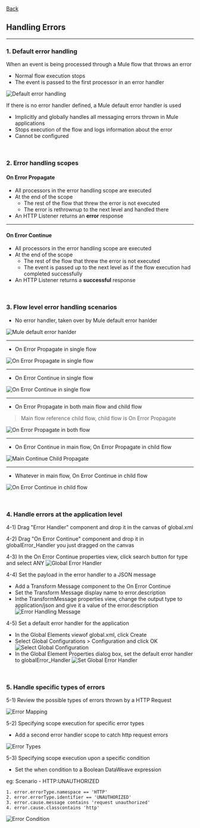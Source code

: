 [Back](README.md)

## Handling Errors

<hr>


### 1. Default error handling

When an event is being processed through a Mule flow that throws an error

- Normal flow execution stops 
- The event is passed to the first processor in an error handler 

![Default error handling](https://raw.githubusercontent.com/Elliot518/mcp-oss-repo/main/mulesoft/training/DefaultErrorHandling.png)


If there is no error handler defined, a Mule default error handler is used
- Implicitly and globally handles all messaging errors thrown in Mule applications
- Stops execution of the flow and logs information about the error
- Cannot be configured

&nbsp;


### 2. Error handling scopes

#### On Error Propagate

- All processors in the error handling scope are executed
- At the end of the scope 
    - The rest of the flow that threw the error is not executed
    - The error is rethrownup to the next level and handled there
- An HTTP Listener returns an **error** response

<hr>

#### On Error Continue

- All processors in the error handling scope are executed
- At the end of the scope 
    - The rest of the flow that threw the error is not executed
    - The event is passed up to the next level as if the flow execution had completed successfully 
- An HTTP Listener returns a **successful** response

&nbsp;

### 3. Flow level error handling scenarios

- No error handler, taken over by Mule default error hanlder

![Mule default error hanlder](https://raw.githubusercontent.com/Elliot518/mcp-oss-repo/main/mulesoft/training/1_NoHandlerByDefault.png)

<hr>

- On Error Propagate in single flow

![On Error Propagate in single flow](https://raw.githubusercontent.com/Elliot518/mcp-oss-repo/main/mulesoft/training/2_ErrorPropagateSingleFlow.png)

<hr>


- On Error Continue in single flow

![On Error Continue in single flow](https://raw.githubusercontent.com/Elliot518/mcp-oss-repo/main/mulesoft/training/3_ErrorContinueSingleFlow.png)


<hr>

- On Error Propagate in both main flow and child flow
> Main flow reference child flow, child flow is On Error Propagate

![On Error Propagate in both flow](https://raw.githubusercontent.com/Elliot518/mcp-oss-repo/main/mulesoft/training/4_ErrorPropagateChildFlow.png)

<hr>

- On Error Continue in main flow, On Error Propagate in child flow

![Main Continue Child Propagate](https://raw.githubusercontent.com/Elliot518/mcp-oss-repo/main/mulesoft/training/5_MainContinueChildPropagate.png)

<hr>

- Whatever in main flow, On Error Continue in child flow

![On Error Continue in child flow](https://raw.githubusercontent.com/Elliot518/mcp-oss-repo/main/mulesoft/training/6_ContinueInChild.png)

&nbsp;

### 4. Handle errors at the application level

4-1) Drag "Error Handler" component and drop it in the canvas of global.xml

4-2) Drag "On Error Continue" component and drop it in globalError_Handler you just dragged on the canvas

4-3) In the On Error Continue properties view, click search button for type and select ANY
![Global Error Handler](https://raw.githubusercontent.com/Elliot518/mcp-oss-repo/main/mulesoft/training/GlobalErrorHandler.png)

4-4) Set the payload in the error handler to a JSON message
- Add a Transform Message component to the On Error Continue
- Set the Transform Message display name to error.description
- Inthe TransformMessage properties view, change the output type to application/json and give it a value of the error.description
![Error Handling Message](https://raw.githubusercontent.com/Elliot518/mcp-oss-repo/main/mulesoft/training/ErrorHandlingMessage.png)

4-5) Set a default error handler for the application
- In the Global Elements viewof global.xml, click Create
- Select Global Configurations > Configuration and click OK
![Select Global Configuration](https://raw.githubusercontent.com/Elliot518/mcp-oss-repo/main/mulesoft/training/SelectGlobalConfiguration.png)
- In the Global Element Properties dialog box, set the default error handler to globalError_Handler
![Set Global Error Handler](https://raw.githubusercontent.com/Elliot518/mcp-oss-repo/main/mulesoft/training/SetGlobalErrorHandler.png)

&nbsp;

### 5. Handle specific types of errors

5-1) Review the possible types of errors thrown by a HTTP Request

![Error Mapping](https://raw.githubusercontent.com/Elliot518/mcp-oss-repo/main/mulesoft/training/ErrorMapping.png)


5-2) Specifying scope execution for specific error types

- Add a second error handler scope to catch http request errors

![Error Types](https://raw.githubusercontent.com/Elliot518/mcp-oss-repo/main/mulesoft/training/ErrorHandlingWithTypes.png)

5-3) Specifying scope execution upon a specific condition

- Set the when condition to a Boolean DataWeave expression

eg: Scenario - HTTP:UNAUTHORIZED
```
1. error.errorType.namespace == 'HTTP'
2. error.errorType.identifier == 'UNAUTHORIZED'
3. error.cause.message contains 'request unauthorized'
4. error.cause.classcontains 'http'
```

![Error Condition](https://raw.githubusercontent.com/Elliot518/mcp-oss-repo/main/mulesoft/training/ErrorCondition.png)
